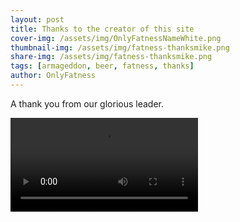```yaml
---
layout: post
title: Thanks to the creator of this site
cover-img: /assets/img/OnlyFatnessNameWhite.png
thumbnail-img: /assets/img/fatness-thanksmike.png
share-img: /assets/img/fatness-thanksmike.png
tags: [armageddon, beer, fatness, thanks]
author: OnlyFatness
---
```


A thank you from our glorious leader.

<video controls>
  <source src="/assets/video/fatness-thanksmike.mp4" type="video/mp4" />

</video>
